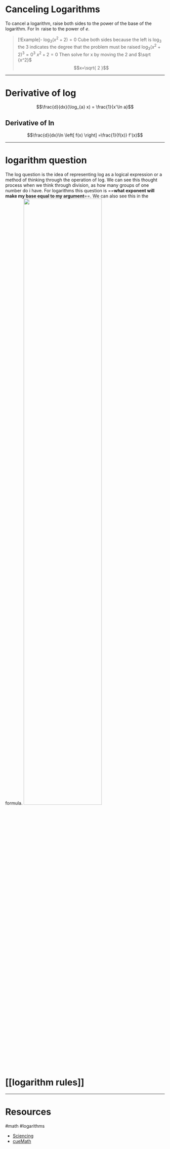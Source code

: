
# Canceling Logarithms  
To cancel a logarithm, raise both sides to the power of the base of the logarithm. For $\ln$ raise to the power of $e$.

> [!Example]- $\log_{3}(x^2+2) =0$
> Cube both sides because the left is $\log_{3}$ the 3 indicates the degree that the problem must be raised
> $\log_{3}(x^2+2)^3 =0^3$
> $x^2+2 = 0$
> Then solve for x by moving the 2 and $\sqrt {x^2}$
> $$x=\sqrt{ 2 }$$



---

# Derivative of log
$$\frac{d}{dx}(\log_{a} x) = \frac{1}{x'\ln a}$$

## Derivative of $\ln$
$$\frac{d}{dx}\ln \left[ f(x) \right] =\frac{1}{f(x)} f'(x)$$

---
# logarithm question
The log question is the idea of representing log as a logical expression or a method of thinking through the operation of log. We can see this thought process when we think through division, as how many groups of one number do i have. For logarithms this question is ==**what exponent will make my base equal to my argument**==. We can also see this in the formula.
<img src = "https://i.imgur.com/TxNp3hn.png" width  =70%>



# [[logarithm rules]]

---
# Resources

#math #logarithms  

- [Sciencing](https://sciencing.com/rid-logarithms-8659083.html)
-  [cueMath](https://www.cuemath.com/calculus/derivative-of-log-x/)